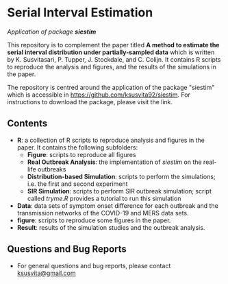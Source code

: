 # Serial Interval Estimation
*Application of package **siestim***



This repository is to complement the paper titled **A method to estimate the serial interval distribution under partially-sampled data** which is written by K. Susvitasari, P. Tupper, J. Stockdale, and C. Colijn. It contains R scripts to reproduce the analysis and figures, and the results of the simulations in the paper. 

The repository is centred around the application of the package "siestim" which is accessible in https://github.com/ksusvita92/siestim. For instructions to download the package, please visit the link. 



## Contents

+ **R**: a collection of R scripts to reproduce analysis and figures in the paper. It contains the following subfolders:
  + **Figure**: scripts to reproduce all figures
  + **Real Outbreak Analysis**: the implementation of *siestim* on the real-life outbreaks
  + **Distribution-based Simulation**: scripts to perform the simulations; i.e. the first and second experiment
  + **SIR Simulation**: scripts to perform SIR outbreak simulation; script called *tryme.R* provides a tutorial to run this simulation
+ **Data**: data sets of symptom onset difference for each outbreak and the transmission networks of the COVID-19 and MERS data sets.
+ **figure**: scripts to reproduce some figures in the paper.
+ **Result**: results of the simulation studies and the outbreak analysis.





## Questions and Bug Reports
- For general questions and bug reports, please contact <ksusvita@gmail.com>

